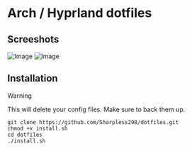 #  Arch / Hyprland dotfiles 

## Screeshots
![Image](https://github.com/user-attachments/assets/8ff558eb-2c4c-4d27-b5fc-0af0bdd6f845)
![Image](https://github.com/user-attachments/assets/406d8ef7-fd7a-43eb-94b8-d865bff36ba6)

## Installation

> [!WARNING]  
> This will delete your config files. Make sure to back them up.

```
git clone https://github.com/Sharpless298/dotfiles.git
chmod +x install.sh
cd dotfiles
./install.sh
```
